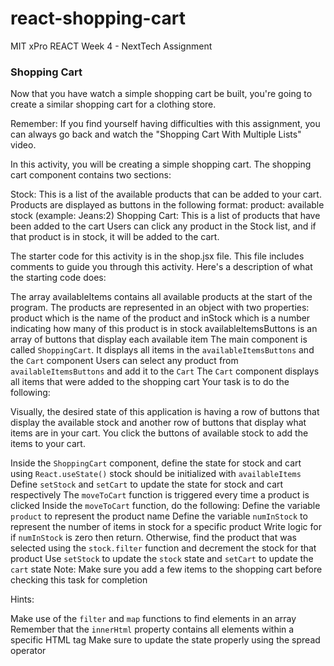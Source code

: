 # react-shopping-cart
MIT xPro REACT Week 4 - NextTech Assignment
### Shopping Cart

Now that you have watch a simple shopping cart be built, you're going to create a similar shopping cart for a clothing store.

Remember: If you find yourself having difficulties with this assignment, you can always go back and watch the "Shopping Cart With Multiple Lists" video.

In this activity, you will be creating a simple shopping cart. The shopping cart component contains two sections:

Stock: This is a list of the available products that can be added to your cart. Products are displayed as buttons in the following format: product: available stock (example: Jeans:2)
Shopping Cart: This is a list of products that have been added to the cart
Users can click any product in the Stock list, and if that product is in stock, it will be added to the cart.

The starter code for this activity is in the shop.jsx file. This file includes comments to guide you through this activity. Here's a description of what the starting code does:

The array availableItems contains all available products at the start of the program. The products are represented in an object with two properties: product which is the name of the product and inStock which is a number indicating how many of this product is in stock
availableItemsButtons is an array of buttons that display each available item
The main component is called ```ShoppingCart```. It displays all items in the ```availableItemsButtons``` and the ```Cart``` component
Users can select any product from ```availableItemsButtons``` and add it to the ```Cart```
The ```Cart``` component displays all items that were added to the shopping cart
Your task is to do the following:

Visually, the desired state of this application is having a row of buttons that display the available stock and another row of buttons that display what items are in your cart. You click the buttons of available stock to add the items to your cart.

Inside the ```ShoppingCart``` component, define the state for stock and cart using ```React.useState()```
stock should be initialized with ```availableItems```
Define ```setStock``` and ```setCart``` to update the state for stock and cart respectively
The ```moveToCart``` function is triggered every time a product is clicked
Inside the ```moveToCart``` function, do the following:
Define the variable ```product``` to represent the product name
Define the variable ```numInStock``` to represent the number of items in stock for a specific product
Write logic for if ```numInStock``` is zero then return. Otherwise, find the product that was selected using the ```stock.filter``` function and decrement the stock for that product
Use ```setStock``` to update the ```stock``` state and ```setCart``` to update the ```cart``` state
Note: Make sure you add a few items to the shopping cart before checking this task for completion

Hints:

Make use of the ```filter``` and ```map``` functions to find elements in an array
Remember that the ```innerHtml``` property contains all elements within a specific HTML tag
Make sure to update the state properly using the spread operator
